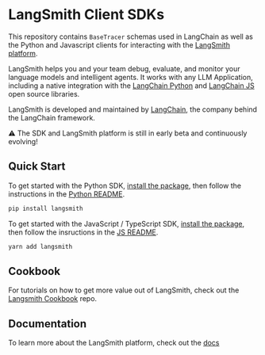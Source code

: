 # LangSmith Client SDKs

This repository contains `BaseTracer` schemas used in LangChain as well as the Python and Javascript clients for interacting with the [LangSmith platform](https://smith.langchain.com/).

LangSmith helps you and your team debug, evaluate, and monitor your language models and intelligent agents. It works
with any LLM Application, including a native integration with the [LangChain Python](https://github.com/hwchase17/langchain) and [LangChain JS](https://github.com/hwchase17/langchainjs) open source libraries.

LangSmith is developed and maintained by [LangChain](https://langchain.com/), the company behind the LangChain framework.

⚠️ The SDK and LangSmith platform is still in early beta and continuously evolving!

## Quick Start

To get started with the Python SDK, [install the package](https://pypi.org/project/langsmith/), then follow the instructions in the [Python README](python/README.md).

```bash
pip install langsmith
```

To get started with the JavaScript / TypeScript SDK, [install the package](https://www.npmjs.com/package/langsmith), then follow the insructions in the [JS README](js/README.md).

```bash
yarn add langsmith
```

## Cookbook

For tutorials on how to get more value out of LangSmith, check out the [Langsmith Cookbook](https://github.com/langchain-ai/langsmith-cookbook/tree/main) repo.

## Documentation

To learn more about the LangSmith platform, check out the [docs](https://docs.smith.langchain.com/docs/)
